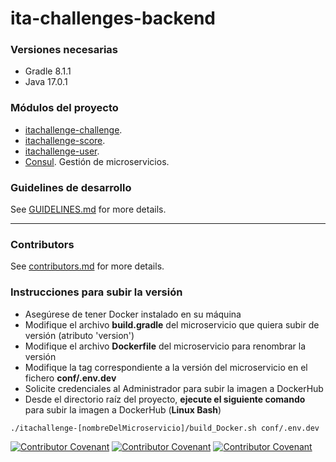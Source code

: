 # ita-challenges-backend

### Versiones necesarias

- Gradle 8.1.1
- Java 17.0.1

### Módulos del proyecto

- [itachallenge-challenge](itachallenge-challenge/README.md).
- [itachallenge-score](itachallenge-score/README.md). 
- [itachallenge-user](itachallenge-user/README.md).
- [Consul](consul/README.md). Gestión de microservicios.

### Guidelines de desarrollo

See [GUIDELINES.md](GUIDELINES.md) for more details.

<hr/>

### Contributors

See [contributors.md](contributors.md) for more details.

### Instrucciones para subir la versión

* Asegúrese de tener Docker instalado en su máquina
* Modifique el archivo **build.gradle** del microservicio que quiera subir de versión (atributo 'version')
* Modifique el archivo **Dockerfile** del microservicio para renombrar la versión 
* Modifique la tag correspondiente a la versión del microservicio en el fichero **conf/.env.dev**
* Solicite credenciales al Administrador para subir la imagen a DockerHub
* Desde el directorio raíz del proyecto, **ejecute el siguiente comando** para subir la imagen a DockerHub (**Linux Bash**) 
```
./itachallenge-[nombreDelMicroservicio]/build_Docker.sh conf/.env.dev
```


[![Contributor Covenant](https://img.shields.io/badge/Contributor%20Covenant-v2.0%20adopted-ff69b4.svg)](CODE_OF_CONDUCT_EN.md)
[![Contributor Covenant](https://img.shields.io/badge/Contributor%20Covenant-v2.0%20adopted-ff69b4.svg)](CODE_OF_CONDUCT_ES.md)
[![Contributor Covenant](https://img.shields.io/badge/Contributor%20Covenant-v2.0%20adopted-ff69b4.svg)](CODE_OF_CONDUCT_CA.md)





